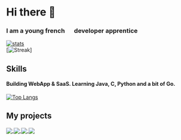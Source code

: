 # Hi there 👋
### I am a young french <img src="https://media0.giphy.com/media/x8r9ko36SAFSoMnFN1/giphy.gif?cid=790b7611659a542c656387ad297081e84810a66d8a897c0a&rid=giphy.gif&ct=g" width="17" height="12"> developer apprentice<br />

[![stats](https://github-readme-stats-nine-tau-54.vercel.app/api?username=TheoM-e&show_icons=true&count_private=true&include_all_commits=true&theme=nord&hide=contribs&border_radius=15&show_owner=true)](https://github.com/TheoM-e/)<br />
[![Streak](https://github-readme-streak-stats-gpfk65d6w-theom-es-projects.vercel.app/?user=theom-e&theme=nord)]

## Skills
#### Building WebApp & SaaS. Learning Java, C, Python and a bit of Go.

[![Top Langs](https://github-readme-stats-nine-tau-54.vercel.app/api/top-langs/?username=TheoM-e&layout=compact&theme=nord&border_radius=15&hide=html,purebasic,css,groovy,shell,roff)](https://github.com/TheoM-e/)

## My projects

<a href="https://github.com/TheoM-e/SuperCalc">
  <img align="center" src="https://github-readme-stats-nine-tau-54.vercel.app/api/pin/?username=TheoM-e&repo=SuperCalc&show_owner=true&theme=nord&border_radius=15" />
</a>
<a href="https://github.com/TheoM-e/Piscine42">
  <img align="center" src="https://github-readme-stats.vercel.app/api/pin/?username=TheoM-e&repo=Piscine42&show_owner=true&theme=nord&border_radius=15" />
</a>
<a href="https://github.com/TheoM-e/All-42-subject">
  <img align="center" src="https://github-readme-stats.vercel.app/api/pin/?username=TheoM-e&repo=All-42-subject&show_owner=true&theme=nord&border_radius=15">
</a>
<a href="https://github.com/TheoM-e/BingoMC">
  <img align="center" src="https://github-readme-stats.vercel.app/api/pin/?username=TheoM-e&repo=BingoMC&show_owner=true&theme=nord&border_radius=15">
</a>
